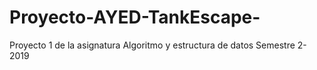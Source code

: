 # Proyecto-AYED-TankEscape-
Proyecto 1 de la asignatura Algoritmo y estructura de datos Semestre 2-2019
